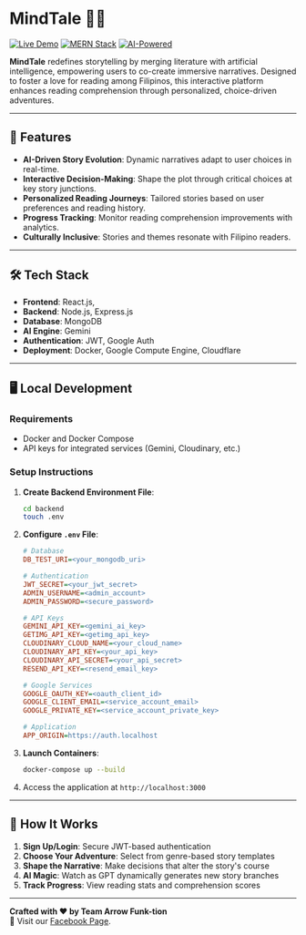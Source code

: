 # MindTale 📖✨

[![Live Demo](https://img.shields.io/badge/Demo-Live%20Now-%23007EC6?logo=google-chrome&logoColor=white)](https://mindtale.site)
[![MERN Stack](https://img.shields.io/badge/MERN-Stack-%2343853D?logo=mongodb&logoColor=white)](https://www.mongodb.com/resources/languages/mern-stack)
[![AI-Powered](https://img.shields.io/badge/AI-Powered-%23FF6F00?logo=googlegemini&logoColor=white)](https://gemini.google/advanced/)

**MindTale** redefines storytelling by merging literature with artificial intelligence, empowering users to co-create immersive narratives. Designed to foster a love for reading among Filipinos, this interactive platform enhances reading comprehension through personalized, choice-driven adventures.

---

## 🌟 Features

- **AI-Driven Story Evolution**: Dynamic narratives adapt to user choices in real-time.
- **Interactive Decision-Making**: Shape the plot through critical choices at key story junctions.
- **Personalized Reading Journeys**: Tailored stories based on user preferences and reading history.
- **Progress Tracking**: Monitor reading comprehension improvements with analytics.
- **Culturally Inclusive**: Stories and themes resonate with Filipino readers.

---

## 🛠️ Tech Stack

- **Frontend**: React.js,
- **Backend**: Node.js, Express.js
- **Database**: MongoDB
- **AI Engine**: Gemini
- **Authentication**: JWT, Google Auth
- **Deployment**: Docker, Google Compute Engine, Cloudflare

---

## 🖥️ Local Development

### Requirements

- Docker and Docker Compose
- API keys for integrated services (Gemini, Cloudinary, etc.)

### Setup Instructions

1. **Create Backend Environment File**:
   ```bash
   cd backend
   touch .env
   ```
2. **Configure `.env` File**:

   ```ini
   # Database
   DB_TEST_URI=<your_mongodb_uri>

   # Authentication
   JWT_SECRET=<your_jwt_secret>
   ADMIN_USERNAME=<admin_account>
   ADMIN_PASSWORD=<secure_password>

   # API Keys
   GEMINI_API_KEY=<gemini_ai_key>
   GETIMG_API_KEY=<getimg_api_key>
   CLOUDINARY_CLOUD_NAME=<your_cloud_name>
   CLOUDINARY_API_KEY=<your_api_key>
   CLOUDINARY_API_SECRET=<your_api_secret>
   RESEND_API_KEY=<resend_email_key>

   # Google Services
   GOOGLE_OAUTH_KEY=<oauth_client_id>
   GOOGLE_CLIENT_EMAIL=<service_account_email>
   GOOGLE_PRIVATE_KEY=<service_account_private_key>

   # Application
   APP_ORIGIN=https://auth.localhost
   ```

3. **Launch Containers**:

   ```bash
   docker-compose up --build
   ```

4. Access the application at `http://localhost:3000`

---

## 📖 How It Works

1. **Sign Up/Login**: Secure JWT-based authentication
2. **Choose Your Adventure**: Select from genre-based story templates
3. **Shape the Narrative**: Make decisions that alter the story's course
4. **AI Magic**: Watch as GPT dynamically generates new story branches
5. **Track Progress**: View reading stats and comprehension scores

---

**Crafted with ❤️ by Team Arrow Funk-tion**  
📣 Visit our [Facebook Page](https://www.facebook.com/mindtaleapp/).
